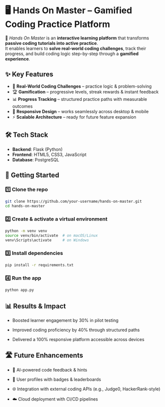 # 🖥️ Hands On Master – Gamified Coding Practice Platform  

🚀 *Hands On Master* is an **interactive learning platform** that transforms **passive coding tutorials into active practice**.  
It enables learners to **solve real-world coding challenges**, track their progress, and build coding logic step-by-step through a **gamified experience**.  


## ✨ Key Features  
- 🎯 **Real-World Coding Challenges** – practice logic & problem-solving  
- 🏆 **Gamification** – progressive levels, streak rewards & instant feedback  
- 📊 **Progress Tracking** – structured practice paths with measurable outcomes  
- 📱 **Responsive Design** – works seamlessly across desktop & mobile  
- ⚡ **Scalable Architecture** – ready for future feature expansion  



## 🛠️ Tech Stack  
- **Backend**: Flask (Python)  
- **Frontend**: HTML5, CSS3, JavaScript  
- **Database**: PostgreSQL 



## 🚀 Getting Started  

### 1️⃣ Clone the repo  
```bash
git clone https://github.com/your-username/hands-on-master.git
cd hands-on-master
```
### 2️⃣ Create & activate a virtual environment
```bash
python -m venv venv
source venv/bin/activate  # on macOS/Linux
venv\Scripts\activate     # on Windows
```

### 3️⃣ Install dependencies
```bash
pip install -r requirements.txt
```
### 4️⃣ Run the app
```bash
python app.py
```


## 📊 Results & Impact

- Boosted learner engagement by 30% in pilot testing

- Improved coding proficiency by 40% through structured paths

- Delivered a 100% responsive platform accessible across devices



## 🛣️ Future Enhancements

- 🤖 AI-powered code feedback & hints

- 🏅 User profiles with badges & leaderboards

- 🌐 Integration with external coding APIs (e.g., Judge0, HackerRank-style)

- ☁️ Cloud deployment with CI/CD pipelines
